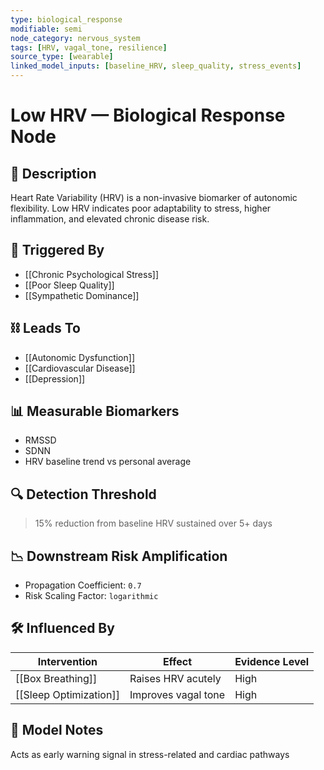 ```yaml
---
type: biological_response
modifiable: semi
node_category: nervous_system
tags: [HRV, vagal_tone, resilience]
source_type: [wearable]
linked_model_inputs: [baseline_HRV, sleep_quality, stress_events]
---
```


# Low HRV — Biological Response Node

## 🧪 Description
Heart Rate Variability (HRV) is a non-invasive biomarker of autonomic flexibility. Low HRV indicates poor adaptability to stress, higher inflammation, and elevated chronic disease risk.

## 🔁 Triggered By
- [[Chronic Psychological Stress]]
- [[Poor Sleep Quality]]
- [[Sympathetic Dominance]]

## ⛓ Leads To
- [[Autonomic Dysfunction]]
- [[Cardiovascular Disease]]
- [[Depression]]

## 📊 Measurable Biomarkers
- RMSSD
- SDNN
- HRV baseline trend vs personal average

## 🔍 Detection Threshold
>15% reduction from baseline HRV sustained over 5+ days

## 📉 Downstream Risk Amplification
- Propagation Coefficient: `0.7`
- Risk Scaling Factor: `logarithmic`

## 🛠 Influenced By
| Intervention         | Effect               | Evidence Level |
|----------------------|----------------------|----------------|
| [[Box Breathing]]    | Raises HRV acutely   | High           |
| [[Sleep Optimization]] | Improves vagal tone | High           |

## 🧠 Model Notes
Acts as early warning signal in stress-related and cardiac pathways
